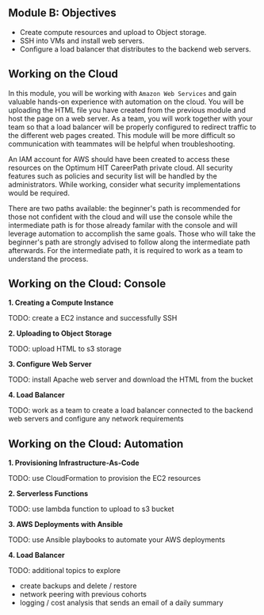 ## Module B: Objectives

- Create compute resources and upload to Object storage.
- SSH into VMs and install web servers.
- Configure a load balancer that distributes to the backend web servers.

## Working on the Cloud

In this module, you will be working with ```Amazon Web Services``` and gain valuable hands-on experience with automation on the cloud. You will be uploading the HTML file you have created from the previous module and host the page on a web server. As a team, you will work together with your team so that a load balancer will be properly configured to redirect traffic to the different web pages created. This module will be more difficult so communication with teammates will be helpful when troubleshooting.

An IAM account for AWS should have been created to access these resources on the Optimum HIT CareerPath private cloud. All security features such as policies and security list will be handled by the administrators. While working, consider what security implementations would be required.

There are two paths available: the beginner's path is recommended for those not confident with the cloud and will use the console while the intermediate path is for those already familar with the console and will leverage automation to accomplish the same goals. Those who will take the beginner's path are strongly advised to follow along the intermediate path afterwards. For the intermediate path, it is required to work as a team to understand the process.

## Working on the Cloud: Console
**1. Creating a Compute Instance**

TODO: create a EC2 instance and successfully SSH

**2. Uploading to Object Storage**

TODO: upload HTML to s3 storage

**3. Configure Web Server**

TODO: install Apache web server and download the HTML from the bucket

**4. Load Balancer**

TODO: work as a team to create a load balancer connected to the backend web servers and configure any network requirements

## Working on the Cloud: Automation
**1. Provisioning Infrastructure-As-Code**

TODO: use CloudFormation to provision the EC2 resources

**2. Serverless Functions**

TODO: use lambda function to upload to s3 bucket

**3. AWS Deployments with Ansible**

TODO: use Ansible playbooks to automate your AWS deployments

**4. Load Balancer**


TODO: additional topics to explore
- create backups and delete / restore
- network peering with previous cohorts
- logging / cost analysis that sends an email of a daily summary

